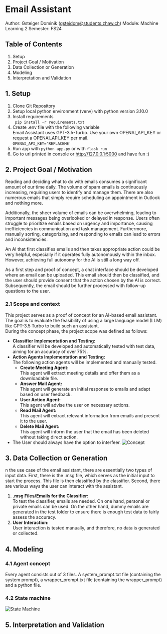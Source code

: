 # Email Assistant

Author: Gsteiger Dominik (gsteidom@students.zhaw.ch)
Module: Machine Learning 2
Semester: FS24

## Table of Contents

1. Setup
2. Project Goal / Motivation
3. Data Collection or Generation
4. Modeling
5. Interpretation and Validation

## 1. Setup

1. Clone Git Repository
2. Setup local python environment (venv) with python version 3.10.0
3. Install requirements <br/>
   ``` pip install -r requirements.txt```
4. Create .env file with the following variable <br/>
   Email Assistant uses GPT-3.5-Turbo. Use your own OPENAI_API_KEY or request a OPENAI_API_KEY per mail. <br/>
   ```OPENAI_API_KEY='REPLACEME'```
5. Run app with ```python app.py``` or with ```flask run```
6. Go to url printed in console or  http://127.0.0.1:5000 and have fun :)

## 2. Project Goal / Motivation

Reading and deciding what to do with emails consumes a significant amount of our time daily.
The volume of spam emails is continuously increasing, requiring users to identify and manage them.
There are also numerous emails that simply require scheduling an appointment in Outlook and nothing more.

Additionally, the sheer volume of emails can be overwhelming, leading to important messages being overlooked or delayed
in response.
Users often struggle to prioritize emails based on urgency and importance, causing inefficiencies in communication and
task management.
Furthermore, manually sorting, categorizing, and responding to emails can lead to errors and inconsistencies.

An AI that first classifies emails and then takes appropriate action could be very helpful,
especially if it operates fully autonomously within the inbox.
However, achieving full autonomy for the AI is still a long way off.

As a first step and proof of concept, a chat interface should be developed where an email can be uploaded.
This email should then be classified, and the user should provide consent that the action chosen by the AI is correct.
Subsequently, the email should be further processed with follow-up questions to the user.

### 2.1 Scope and context

This project serves as a proof of concept for an AI-based email assistant.
The goal is to evaluate the feasibility of using a large language model (LLM) like GPT-3.5 Turbo to build such an
assistant. <br/>
During the concept phase, the project scope was defined as follows:

- <b>Classifier Implementation and Testing:</b> <br>A classifier will be developed and automatically tested with test
  data, aiming for an accuracy of over 75%.
- <b>Action Agents Implementation and Testing:</b> <br>The following action agents will be implemented and manually
  tested.
    - <b>Create Meeting Agent:</b><br> This agent will extract meeting details and offer them as a downloadable file.
    - <b>Answer Mail Agent:</b><br> This agent will generate an initial response to emails and adapt based on user
      feedback.
    - <b>User Action Agent:</b><br> This agent will advise the user on necessary actions.
    - <b>Read Mail Agent:</b><br> This agent will extract relevant information from emails and present it to the user.
    - <b>Delete Mail Agent:</b><br> This agent will inform the user that the email has been deleted without taking
      direct action.
- The User should always have the option to interfeer.
  ![Concept](img/concept.png)

## 3. Data Collection or Generation

n the use case of the email assistant, there are essentially two types of input data.
First, there is the .msg file, which serves as the initial input to start the process.
This file is then classified by the classifier.
Second, there are various ways the user can interact with the assistant.

1. <b>.msg Files/Emails for the Classifier:</b><br>
   To test the classifier, emails are needed.
   On one hand, personal or private emails can be used.
   On the other hand, dummy emails are generated in the test folder to ensure there is enough test data to fairly assess
   the accuracy.
2. <b>User Interaction:</b><br>
   User interaction is tested manually, and therefore, no data is generated or collected.

## 4. Modeling

### 4.1 Agent concept
Every agent consists out of 3 files. A system_prompt.txt file
(containing the system prompt), a wrapper_prompt.txt file
(containing the wrapper_prompt) and a python file. 
### 4.2 State machine
![State Machine](img/state_machine.png)

## 5. Interpretation and Validation
